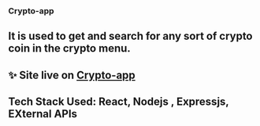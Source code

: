 ### Crypto-app
## It is used to get and search for any sort of crypto coin in the crypto menu.
## ✨ Site live on <a href="https://crypto-currencyapp.netlify.app/">Crypto-app</a>
## Tech Stack Used: React, Nodejs , Expressjs, EXternal APIs
